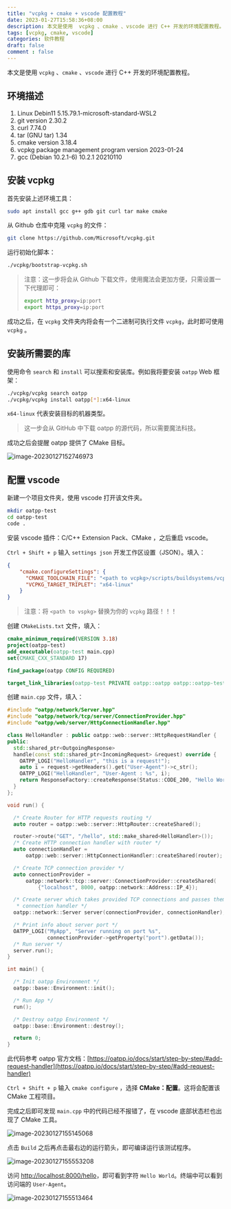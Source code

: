 ```yaml
---
title: "vcpkg + cmake + vscode 配置教程"
date: 2023-01-27T15:58:36+08:00
description: 本文是使用  vcpkg 、cmake 、vscode 进行 C++ 开发的环境配置教程。
tags: [vcpkg, cmake, vscode]
categories: 软件教程
draft: false
comment : false
---
```


本文是使用 `vcpkg` 、`cmake` 、`vscode` 进行 C++ 开发的环境配置教程。

## 环境描述

1. Linux  Debin11 5.15.79.1-microsoft-standard-WSL2
2. git version 2.30.2
3. curl 7.74.0
4. tar (GNU tar) 1.34
5. cmake version 3.18.4
6. vcpkg package management program version 2023-01-24
7. gcc (Debian 10.2.1-6) 10.2.1 20210110

## 安装 vcpkg

首先安装上述环境工具：

```bash
sudo apt install gcc g++ gdb git curl tar make cmake
```

从 Github 仓库中克隆 `vcpkg` 的文件：

```bash
git clone https://github.com/Microsoft/vcpkg.git
```

运行初始化脚本：

```bash
./vcpkg/bootstrap-vcpkg.sh
```

> 注意：这一步将会从 Github 下载文件，使用魔法会更加方便，只需设置一下代理即可：
>
> ```bash
> export http_proxy=ip:port
> export https_proxy=ip:port
> ```

成功之后，在 `vcpkg` 文件夹内将会有一个二进制可执行文件 `vcpkg`，此时即可使用 `vcpkg` 。

## 安装所需要的库

使用命令 `search` 和 `install` 可以搜索和安装库。例如我将要安装 `oatpp` Web 框架：

```bash
./vcpkg/vcpkg search oatpp
./vcpkg/vcpkg install oatpp[*]:x64-linux
```

`x64-linux` 代表安装目标的机器类型。

> 这一步会从 GitHub 中下载 oatpp 的源代码，所以需要魔法科技。

成功之后会提醒 oatpp 提供了 CMake 目标。

![image-20230127152746973](image-20230127152746973.png)

## 配置 vscode

新建一个项目文件夹，使用 vscode 打开该文件夹。

```bash
mkdir oatpp-test
cd oatpp-test
code .
```

 安装 vscode 插件：C/C++ Extension Pack、CMake ，之后重启 vscode。

`Ctrl + Shift + p` 输入 `settings json` 开发工作区设置（JSON）。填入：

```json
{
    "cmake.configureSettings": {
      "CMAKE_TOOLCHAIN_FILE": "<path to vcpkg>/scripts/buildsystems/vcpkg.cmake",
      "VCPKG_TARGET_TRIPLET": "x64-linux"
    }
}
```

>  注意：将 `<path to vspkg>` 替换为你的 `vcpkg` 路径！！！

创建 `CMakeLists.txt` 文件，填入：

```cmake
cmake_minimum_required(VERSION 3.18)
project(oatpp-test)
add_executable(oatpp-test main.cpp)
set(CMAKE_CXX_STANDARD 17)

find_package(oatpp CONFIG REQUIRED)

target_link_libraries(oatpp-test PRIVATE oatpp::oatpp oatpp::oatpp-test)
```

创建 `main.cpp` 文件，填入：

```c++
#include "oatpp/network/Server.hpp"
#include "oatpp/network/tcp/server/ConnectionProvider.hpp"
#include "oatpp/web/server/HttpConnectionHandler.hpp"

class HelloHandler : public oatpp::web::server::HttpRequestHandler {
public:
  std::shared_ptr<OutgoingResponse>
  handle(const std::shared_ptr<IncomingRequest> &request) override {
    OATPP_LOGI("HelloHandler", "this is a request!");
    auto i = request->getHeaders().get("User-Agent")->c_str();
    OATPP_LOGI("HelloHandler", "User-Agent : %s", i);
    return ResponseFactory::createResponse(Status::CODE_200, "Hello World");
  }
};

void run() {

  /* Create Router for HTTP requests routing */
  auto router = oatpp::web::server::HttpRouter::createShared();

  router->route("GET", "/hello", std::make_shared<HelloHandler>());
  /* Create HTTP connection handler with router */
  auto connectionHandler =
      oatpp::web::server::HttpConnectionHandler::createShared(router);

  /* Create TCP connection provider */
  auto connectionProvider =
      oatpp::network::tcp::server::ConnectionProvider::createShared(
          {"localhost", 8000, oatpp::network::Address::IP_4});

  /* Create server which takes provided TCP connections and passes them to HTTP
   * connection handler */
  oatpp::network::Server server(connectionProvider, connectionHandler);

  /* Print info about server port */
  OATPP_LOGI("MyApp", "Server running on port %s",
             connectionProvider->getProperty("port").getData());
  /* Run server */
  server.run();
}

int main() {

  /* Init oatpp Environment */
  oatpp::base::Environment::init();

  /* Run App */
  run();

  /* Destroy oatpp Environment */
  oatpp::base::Environment::destroy();

  return 0;
}
```

此代码参考 oatpp 官方文档：[https://oatpp.io/docs/start/step-by-step/#add-request-handler](https://oatpp.io/docs/start/step-by-step/#add-request-handler)

`Ctrl + Shift + p` 输入 `cmake configure` ，选择 **CMake：配置**。这将会配置该 CMake 工程项目。

完成之后即可发现 `main.cpp` 中的代码已经不报错了，在 vscode 底部状态栏也出现了 CMake 工具。

![image-20230127155145068](image-20230127155145068.png)

点击 `Build` 之后再点击最右边的运行箭头，即可编译运行该测试程序。

![image-20230127155553208](image-20230127155553208.png)

访问 [http://localhost:8000/hello](http://localhost:8000/hello)，即可看到字符 `Hello World`。终端中可以看到访问端的 `User-Agent`。

![image-20230127155513464](image-20230127155513464.png)